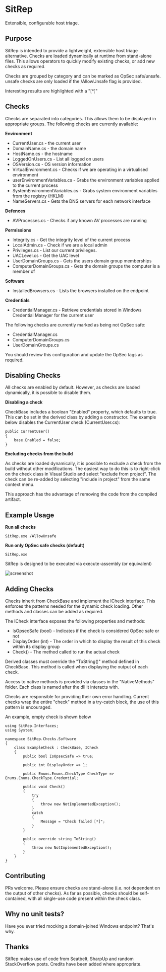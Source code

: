 # SitRep
Extensible, configurable host triage.

## Purpose
SitRep is intended to provide a lightweight, extensible host triage alternative. Checks are loaded dynamically at runtime from stand-alone files. This allows operators to quickly modify existing checks, or add new checks as required.

Checks are grouped by category and can be marked as OpSec safe/unsafe. unsafe checks are only loaded if the /AllowUnsafe flag is provided. 

Interesting results are highlighted with a "[\*]" 

## Checks
Checks are separated into categories. This allows them to be displayed in appropriate groups. The following checks are currently available: 

**Environment**
* CurrentUser.cs - the current user
* DomainName.cs - the domain name
* HostName.cs - the hostname
* LoggedOnUsers.cs - List all logged on users
* OSVersion.cs - OS version information 
* VirtualEnvironment.cs - Checks if we are operating in a virtualised environment
* userEnvironmentVariables.cs - Grabs the environment variables applied to the current process 
* SystemEnvironmentVariables.cs - Grabs system environment variables from the registry (HKLM)
* NameServers.cs - Gets the DNS servers for each network interface 

**Defences**
* AVProcesses.cs - Checks if any known AV processes are running

**Permissions**
* Integrity.cs - Get the integrity level of the current process
* LocalAdmin.cs - Check if we are a local admin
* Privileges.cs - List our current privileges.
* UACLevel.cs - Get the UAC level
* UserDomainGroups.cs - Gets the users domain group memberships
* ComputerDomainGroups.cs - Gets the domain groups the computer is a member of

**Software**
* InstalledBrowsers.cs - Lists the browsers installed on the endpoint

**Credentials**
* CredentialManager.cs - Retrieve credentials stored in Windows Credential Manager for the current user

The following checks are currently marked as being not OpSec safe:

* CredentialManager.cs
* ComputerDomainGroups.cs
* UserDomainGroups.cs

You should review this configuration and update the OpSec tags as required.

## Disabling Checks
All checks are enabled by default. However, as checks are loaded dynamically, it is possible to disable them.

**Disabling a check**

CheckBase includes a boolean "Enabled" property, which defaults to true. This can be set in the derived class by adding a constructor. The example below disables the CurrentUser check (CurrentUser.cs):

```
public CurrentUser()
{
    base.Enabled = false;
}
```
**Excluding checks from the build** 

As checks are loaded dynamically, it is possible to exclude a check from the build without other modifications. The easiest way to do this is to right-click on the check class in Visual Studio and select "exclude from project". The check can be re-added by selecting "include in project" from the same context menu. 

This approach has the advantage of removing the code from the compiled artifact.

## Example Usage

**Run all checks**
```
SitRep.exe /AllowUnsafe
```
**Run only OpSec safe checks (default)**
```
SitRep.exe
```
SitRep is designed to be executed via execute-assembly (or equivalent) 

![screenshot](https://github.com/mdsecactivebreach/sitrep/blob/master/execute-assembly-example.png)

## Adding Checks
Checks inherit from CheckBase and implement the ICheck interface. This enforces the patterns needed for the dynamic check loading. Other methods and classes can be added as required.

The ICheck interface exposes the following properties and methods:
* IsOpsecSafe (bool) - Indicates if the check is considered OpSec safe or not
* DisplayOrder (int) - The order in which to display the result of this check within its display group
* Check() - The method called to run the actual check

Derived classes must override the "ToString()" method defined in CheckBase. This method is called when displaying the output of each check.

Access to native methods is provided via classes in the "NativeMethods" folder. Each class is named after the dll it interacts with. 

Checks are responsible for providing their own error handling. Current checks wrap the entire "check" method in a try-catch block, the use of this pattern is encouraged.  

An example, empty check is shown below

```
using SitRep.Interfaces;
using System;

namespace SitRep.Checks.Software
{
    class ExampleCheck : CheckBase, ICheck
    {
        public bool IsOpsecSafe => true;

        public int DisplayOrder => 1;

        public Enums.Enums.CheckType CheckType => Enums.Enums.CheckType.Credential;

        public void Check()
        {
            try
            {
                throw new NotImplementedException();
            }
            catch
            {
                Message = "Check failed [*]";
            }
        }

        public override string ToString()
        {
            throw new NotImplementedException();
        }
    }
}
```
## Contributing
PRs welcome. Please ensure checks are stand-alone (i.e. not dependent on the output of other checks). As far as possible, checks should be self-contained, with all single-use code present within the check class.

## Why no unit tests?
Have you ever tried mocking a domain-joined Windows endpoint? That's why. 

## Thanks
SitRep makes use of code from Seatbelt, SharpUp and random StackOverflow posts. Credits have been added where appropriate. 

